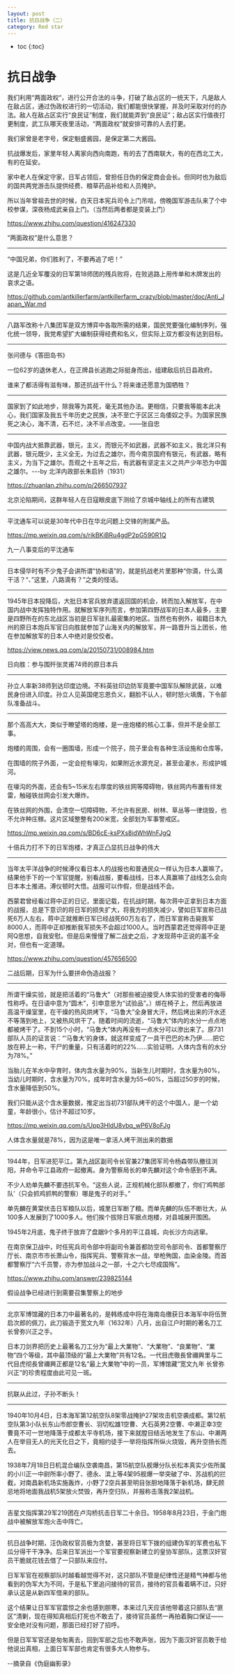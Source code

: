 ```yaml
---
layout: post
title: 抗日战争（二）
category: Red star 
---
```


* toc
{:toc}

# 抗日战争

我们利用“两面政权“，进行公开合法的斗争，打破了敌占区的一统天下，凡是敌人在敌占区，通过伪政权进行的一切活动，我们都能很快掌握，并及时采取对付的办法。敌人在敌占区实行“良民证”制度，我们就能弄到“良民证”；敌占区实行值夜打更制度，武工队哪天夜里活动，“两面政权”就安排可靠的人去打更。

我们家曾是老字号，保定魁盛酱园，是保定第二大酱园。

抗战爆发后，家里年轻人离家向西向南跑，有的去了西南联大，有的在西北工大，有的在延安。

家中老人在保定守家，日军占领后，曾担任日伪的保定商会会长。但同时也为敌后的国共两党游击队提供经费、粮草药品补给和人员掩护。

所以当年曾祖去世的时候，白天日本宪兵司令上门吊唁，傍晚国军游击队来了个中校参谋，深夜杨成武亲自上门。（当然后两者都是变装上门）

https://www.zhihu.com/question/416247330

“两面政权”是什么意思？

---

“中国兄弟，你们胜利了，不要再追了吧！”

这是几近全军覆没的日军第18师团的残兵败将，在败逃路上用传单和木牌发出的哀求之语。

https://github.com/antkillerfarm/antkillerfarm_crazy/blob/master/doc/Anti_Japan_War.md

---

八路军改称十八集团军是双方博弈中各取所需的结果，国民党要强化编制序列，强化统一领导，我党希望扩大编制获得经费和名义，但实际上双方都没有达到目标。

---

张问德与《答田岛书》

一位62岁的退休老人，在正牌县长逃跑之际挺身而出，组建敌后抗日县政府。

谁来了都活得有滋有味，那还抗战干什么？将来谁还愿意为国牺牲？

---

国家到了如此地步，除我等为其死，毫无其他办法。更相信，只要我等能本此决心，我们国家及我五千年历史之民族，决不至亡于区区三岛倭奴之手。为国家民族死之决心，海不清，石不烂，决不半点改变。——张自忠

---

中国内战大抵靠武器，银元，主义，而银元不如武器，武器不如主义，我北洋只有武器，银元既少，主义全无，为过去之雄尔，而今南京国府有银元，有武器，略有主义，为当下之雄尔。吾观之十五年之后，有武器有坚定主义之共产少年恐为中国之雄尔。---by 北洋内政部长朱启钤（1931）

https://zhuanlan.zhihu.com/p/266507937

北京沦陷期间，这群年轻人在日寇眼皮底下测绘了京城中轴线上的所有古建筑

---

平沈通车可以说是30年代中日在华北问题上交锋的附属产品。

https://mp.weixin.qq.com/s/rikBKiBRu4gdP2pG590R1Q

九一八事变后的平沈通车

---

日本侵华时有不少鬼子会讲所谓“协和语”的，就是抗战老片里那种“你滴，什么滴干活？“、”这里，八路滴有？”之类的怪话。

---

1945年日本投降后，大批日本官兵放弃遣返回国的机会，转而加入解放军，在中国内战中发挥独特作用。就解放军序列而言，参加第四野战军的日本人最多，主要是四野所在的东北战区当初是日军驻扎最密集的地区。当然也有例外，祖籍日本九州的原日本炮兵军官日向胜就参加了山海关内的解放军，并一路晋升当上团长，他在参加解放军的日本人中绝对是佼佼者。

https://view.news.qq.com/a/20150731/008984.htm

日向胜：参与围歼张灵甫74师的原日本兵

---

孙立人率新38师到达印度边境。不料英驻印边防军竟要中国军队解除武装，以难民身份进入印度。孙立人见英国佬忘恩负义，翻脸不认人，顿时怒火填膺，下令部队准备战斗。

---

那个高高大大，类似于瞭望塔的炮楼，是一座炮楼的核心工事，但并不是全部工事。

炮楼的周围，会有一圈围墙，形成一个院子，院子里会有各种生活设施和仓库等。

在围墙的院子外面，一定会挖有壕沟，如果附近水源充足，甚至会灌水，形成护城河。

在壕沟的外面，还会有5~15米左右厚度的铁丝网等障碍物，铁丝网内布置有绊发雷，触碰铁丝网会引发大爆炸。

在铁丝网的外围，会清空一切障碍物，不允许有民房、树林、草丛等一律烧毁，也不允许种庄稼。这片区域整整有200米宽，全部划为军事警戒区。

https://mp.weixin.qq.com/s/BD6cE-ksPXs8idWhWnFJgQ

十倍兵力打不下的日军炮楼，才真正凸显抗日战争的伟大

---

当年太平洋战争的时候溥仪看日本人的战报也和普通民众一样认为日本人赢嘛了。结果他手下的一个军官提醒，别看战报，要看战线，日本人真赢嘛了战线怎么会向日本本土推进。溥仪顿时大悟。战报可以作假，但是战线不会。

西蒙君曾经看过蒋中正的日记，里面记载，在抗战时期，每次蒋中正拿到日本方面的战报，总是下意识的将日军的损失扩大，将我方的损失减少，譬如日军宣称已战死6万人左右，蒋中正就推断日军已经战死60万左右了，而日军宣称击毙我军8000人，而蒋中正却推断我军损失不会超过1000人。当时西蒙君还觉得蒋中正是阿Q思想，自我安慰。但是后来慢慢了解二战史之后，才发现蒋中正说的虽不全对，但也有一定道理。

https://www.zhihu.com/question/457656500

二战后期，日军为什么要拼命伪造战报？

---

所谓干燥实验，就是把活着的“马鲁大”（对那些被迫接受人体实验的受害者的侮辱性称呼。在日语中意为“圆木”，引申意思为“试验品”。）绑在椅子上，然后再放进高温干燥室里，在干燥的热风烘烤下，“马鲁大”全身冒大汗，然后烤出来的汗水还不等落到地上，又被热风烘干了。随着时间的流逝，“马鲁大”体内的水分一点点地都被烤干了。不到15个小时，“马鲁大”体内再没有一点水分可以滲出来了。原731部队人员的证言说：“‘马鲁大’的身体，就这样变成了一具干巴巴的木乃伊……把它放在秤上一称，干尸的重量，只有活着时的22%……实验证明，人体内含有的水分为78%。”

当胎儿在羊水中孕育时，体内含水量为90%，当新生儿时期时，含水量为80%，当幼儿时期时，含水量为70%，成年时含水量为55~60%，当超过50岁的时候，含水量降低到50%。

我们只能从这个含水量数据，推定出当初731部队烤干的这个中国人，是一个幼童，年龄很小，估计不超过10岁。

https://mp.weixin.qq.com/s/Upp3HldU8vbq_wP6V8oFJg

人体含水量就是78%，因为这是唯一拿活人烤干测出来的数据

---

1944年，日军进犯平江。第九战区副司令长官兼27集团军司令杨森带队撤往浏阳，并命令平江县政府一起撤离。身为警察局长的单先麟对这个命令感到不满。

不少人劝单先麟不要违抗军令。“这些人说，正规机械化部队都撤了，你们‘鸡鸭部队’（只会抓鸡抓鸭的警察）哪是鬼子的对手。”

单先麟在黄棠伏击日军粮队以后，城里日军断了粮。而单先麟的队伍不断壮大，从100多人发展到了1000多人。他们挨个拔除日军据点炮楼，对县城展开围困。

1945年2月底，鬼子终于放弃了盘踞9个多月的平江县城，向长沙方向逃窜。

在南京保卫战中，时任宪兵司令部中将副司令兼首都防空司令部司令、首都警察厅厅长、南京市市长萧山令，指挥宪兵、警察背水一战，举枪殉国，血染金陵。而首都警察厅“六千员警，亦为参加战斗之一部，十之六七尽成国殇”。

https://www.zhihu.com/answer/239825144

假设战争已经进行到需要召集警察上的地步

---

北京军博馆藏的日本刀中最著名的，是韩练成中将在海南岛缴获日本海军中将伍贺启次郎的佩刀，此刀锻造于宽文九年（1632年）八月，出自江户时期的著名刀工长曾弥兴正之手。

日本刀剑界把历史上最著名刀工分为“最上大業物”、“大業物”、“良業物”、“業物”四个等级，其中最顶级的“最上大業物”共有12名。一代目虎徹長曾禰興里与二代目虎彻長曾禰興正都是12名“最上大業物”中的一员，军博馆藏“宽文九年 长曾弥兴正”的珍贵程度由此可见一斑。

---

抗联从此过，子孙不断头！

---

1940年10月4日，日本海军第12航空队8架零战掩护27架攻击机空袭成都。第12航空队第3小队长东山市郎空曹长、羽切松雄1空曹、大石英男2空曹、中濑正幸3空曹竟不可一世地降落于成都太平寺机场，接下来就膛目结舌地发生了东山、中濑两人在举目无人的光天化日之下，竟相约徒手一举将指挥所纵火烧毁，再升空扬长而去。

1938年7月18日日机混合编队空袭南昌，第15航空队舰爆分队长松本真实少佐所属的小川正一中尉所率小野了、德永、滨上等4架95舰爆一举突破了中、苏战机的拦截，对南昌新机场实施轰炸，小野了2空兵甚至明目张胆地降落于新机场，肆无顾忌地将地面我战机5架放火焚毁，再升空归队，并报称击落我2架战机。

---

吉星文指挥第29军219团在卢沟桥抗击日军二十余日。1958年8月23日，于金门炮战中被解放军炮火击中阵亡。

---

抗日战争时期，汪伪政权官员极为贪婪，甚至将日军下拨的组建伪军的军费也私下瓜分得干干净净。后来日军派出一个军官要视察新建立的皇协军部队，这票汉奸官员干脆就花钱去借了一只部队来应付。

日军军官在视察部队时越看越觉得不对，这只部队不管是纪律性还是精气神都与他看到的伪军大为不同，于是私下里追问接待的官员，接待的官员看着瞒不过，只好承认这是从新四军借来的部队。

这个结果让日军军官震惊之余也感到胆寒，本来过几天应该他带着这只部队去“匪区”清剿，现在得知真相后打死也不敢去了，接待官员虽然一再拍着胸口保证——安全绝对没有问题，那面已经打好了招呼。

但是日军军官还是匆匆离去，回到军部之后也不敢声张，因为下面汉奸官员敢于给他说出真相，上面日军军部也肯定有很多大人物参与。

--摘录自《伪庭幽影录》
